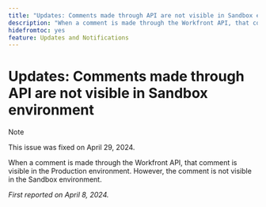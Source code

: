```yaml
---
title: "Updates: Comments made through API are not visible in Sandbox environment"
description: "When a comment is made through the Workfront API, that comment is visible in the Production environment. However, the comment is not visible in the Sandbox environment.         "
hidefromtoc: yes
feature: Updates and Notifications
---
```


# Updates: Comments made through API are not visible in Sandbox environment

>[!NOTE]
>
>This issue was fixed on April 29, 2024.

When a comment is made through the Workfront API, that comment is visible in the Production environment. However, the comment is not visible in the Sandbox environment.

_First reported on April 8, 2024._


